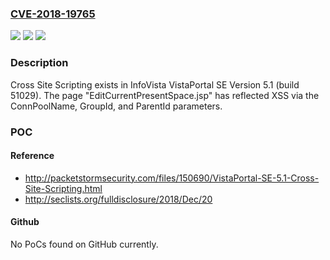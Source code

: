 ### [CVE-2018-19765](https://cve.mitre.org/cgi-bin/cvename.cgi?name=CVE-2018-19765)
![](https://img.shields.io/static/v1?label=Product&message=n%2Fa&color=blue)
![](https://img.shields.io/static/v1?label=Version&message=n%2Fa&color=blue)
![](https://img.shields.io/static/v1?label=Vulnerability&message=n%2Fa&color=brighgreen)

### Description

Cross Site Scripting exists in InfoVista VistaPortal SE Version 5.1 (build 51029). The page "EditCurrentPresentSpace.jsp" has reflected XSS via the ConnPoolName, GroupId, and ParentId parameters.

### POC

#### Reference
- http://packetstormsecurity.com/files/150690/VistaPortal-SE-5.1-Cross-Site-Scripting.html
- http://seclists.org/fulldisclosure/2018/Dec/20

#### Github
No PoCs found on GitHub currently.

